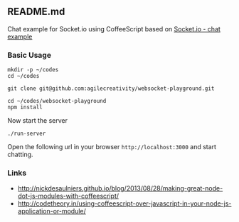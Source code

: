 ## README.md

Chat example for Socket.io using CoffeeScript based on
[Socket.io - chat example][]

### Basic Usage

```shell
mkdir -p ~/codes
cd ~/codes

git clone git@github.com:agilecreativity/websocket-playground.git

cd ~/codes/websocket-playground
npm install
```

Now start the server

```shell
./run-server
```

Open the following url in your browser `http://localhost:3000` and start chatting.

### Links

- http://nickdesaulniers.github.io/blog/2013/08/28/making-great-node-dot-js-modules-with-coffeescript/
- http://codetheory.in/using-coffeescript-over-javascript-in-your-node-js-application-or-module/

[Socket.io - chat example]: http://socket.io/get-started/chat/
